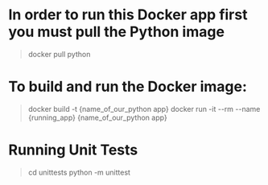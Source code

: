 
# In order to run this Docker app first you must pull the Python image
> docker pull python

# To build and run the Docker image:
> docker build -t {name_of_our_python app}
> docker run -it --rm --name {running_app} {name_of_our_python app}

# Running Unit Tests
> cd unittests
> python -m unittest
